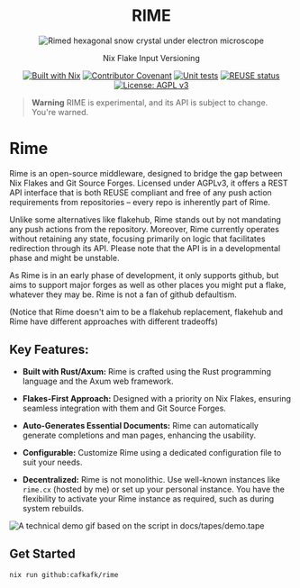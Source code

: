 <!--
SPDX-FileCopyrightText: 2023 Christina Sørensen
SPDX-FileContributor: Christina Sørensen

SPDX-License-Identifier: AGPL-3.0-only
-->
<div align="center">

<h1>RIME</h1>

![Rimed hexagonal snow crystal under electron microscope](docs/images/rime.jpg)

Nix Flake Input Versioning

[![Built with Nix](https://img.shields.io/badge/Built_With-Nix-5277C3.svg?logo=nixos&labelColor=73C3D5)](https://nixos.org)
[![Contributor Covenant](https://img.shields.io/badge/Contributor%20Covenant-2.1-4baaaa.svg)](code_of_conduct.md)
[![Unit tests](https://github.com/cafkafk/rime/actions/workflows/test.yml/badge.svg)](https://github.com/cafkafk/rime/actions/workflows/test.yml)
[![REUSE status](https://api.reuse.software/badge/git.fsfe.org/reuse/api)](https://api.reuse.software/info/git.fsfe.org/reuse/api)
[![License: AGPL v3](https://img.shields.io/badge/License-AGPL%20v3-blue.svg)](https://www.gnu.org/licenses/agpl-3.0)

</div>

> **Warning**
> RIME is experimental, and its API is subject to change. You're warned.

# Rime

Rime is an open-source middleware, designed to bridge the gap between Nix Flakes and Git Source Forges. Licensed under AGPLv3, it offers a REST API interface that is both REUSE compliant and free of any push action requirements from repositories – every repo is inherently part of Rime. 

Unlike some alternatives like flakehub, Rime stands out by not mandating any push actions from the repository. Moreover, Rime currently operates without retaining any state, focusing primarily on logic that facilitates redirection through its API. Please note that the API is in a developmental phase and might be unstable.

As Rime is in an early phase of development, it only supports github, but aims to support major forges as well as other places you might put a flake, whatever they may be. Rime is not a fan of github defaultism.

(Notice that Rime doesn't aim to be a flakehub replacement, flakehub and Rime have different approaches with different tradeoffs)

## Key Features:

- **Built with Rust/Axum:** Rime is crafted using the Rust programming language and the Axum web framework.
  
- **Flakes-First Approach:** Designed with a priority on Nix Flakes, ensuring seamless integration with them and Git Source Forges.

- **Auto-Generates Essential Documents:** Rime can automatically generate completions and man pages, enhancing the usability.

- **Configurable:** Customize Rime using a dedicated configuration file to suit your needs.

- **Decentralized:** Rime is not monolithic. Use well-known instances like `rime.cx` (hosted by me) or set up your personal instance. You have the flexibility to activate your Rime instance as required, such as during system rebuilds.

![A technical demo gif based on the script in docs/tapes/demo.tape](docs/images/demo.gif)

## Get Started

    nix run github:cafkafk/rime
